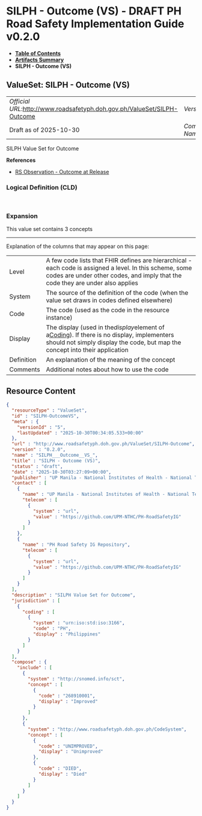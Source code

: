 # SILPH - Outcome (VS) - DRAFT PH Road Safety Implementation Guide v0.2.0

* [**Table of Contents**](toc.md)
* [**Artifacts Summary**](artifacts.md)
* **SILPH - Outcome (VS)**

## ValueSet: SILPH - Outcome (VS) 

| | |
| :--- | :--- |
| *Official URL*:http://www.roadsafetyph.doh.gov.ph/ValueSet/SILPH-Outcome | *Version*:0.2.0 |
| Draft as of 2025-10-30 | *Computable Name*:SILPH___Outcome__VS_ |

 
SILPH Value Set for Outcome 

 **References** 

* [RS Observation - Outcome at Release](StructureDefinition-rs-observation-outcome-release.md)

### Logical Definition (CLD)

 

### Expansion

This value set contains 3 concepts

-------

 Explanation of the columns that may appear on this page: 

| | |
| :--- | :--- |
| Level | A few code lists that FHIR defines are hierarchical - each code is assigned a level. In this scheme, some codes are under other codes, and imply that the code they are under also applies |
| System | The source of the definition of the code (when the value set draws in codes defined elsewhere) |
| Code | The code (used as the code in the resource instance) |
| Display | The display (used in the*display*element of a[Coding](http://hl7.org/fhir/R4/datatypes.html#Coding)). If there is no display, implementers should not simply display the code, but map the concept into their application |
| Definition | An explanation of the meaning of the concept |
| Comments | Additional notes about how to use the code |



## Resource Content

```json
{
  "resourceType" : "ValueSet",
  "id" : "SILPH-OutcomeVS",
  "meta" : {
    "versionId" : "5",
    "lastUpdated" : "2025-10-30T00:34:05.533+00:00"
  },
  "url" : "http://www.roadsafetyph.doh.gov.ph/ValueSet/SILPH-Outcome",
  "version" : "0.2.0",
  "name" : "SILPH___Outcome__VS_",
  "title" : "SILPH - Outcome (VS)",
  "status" : "draft",
  "date" : "2025-10-30T03:27:09+00:00",
  "publisher" : "UP Manila - National Institutes of Health - National Telehealth Center",
  "contact" : [
    {
      "name" : "UP Manila - National Institutes of Health - National Telehealth Center",
      "telecom" : [
        {
          "system" : "url",
          "value" : "https://github.com/UPM-NTHC/PH-RoadSafetyIG"
        }
      ]
    },
    {
      "name" : "PH Road Safety IG Repository",
      "telecom" : [
        {
          "system" : "url",
          "value" : "https://github.com/UPM-NTHC/PH-RoadSafetyIG"
        }
      ]
    }
  ],
  "description" : "SILPH Value Set for Outcome",
  "jurisdiction" : [
    {
      "coding" : [
        {
          "system" : "urn:iso:std:iso:3166",
          "code" : "PH",
          "display" : "Philippines"
        }
      ]
    }
  ],
  "compose" : {
    "include" : [
      {
        "system" : "http://snomed.info/sct",
        "concept" : [
          {
            "code" : "268910001",
            "display" : "Improved"
          }
        ]
      },
      {
        "system" : "http://www.roadsafetyph.doh.gov.ph/CodeSystem",
        "concept" : [
          {
            "code" : "UNIMPROVED",
            "display" : "Unimproved"
          },
          {
            "code" : "DIED",
            "display" : "Died"
          }
        ]
      }
    ]
  }
}

```
